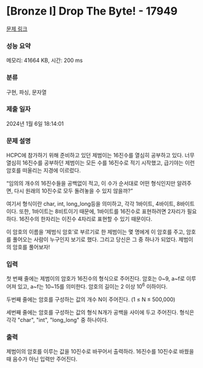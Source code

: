 # [Bronze I] Drop The Byte! - 17949 

[문제 링크](https://www.acmicpc.net/problem/17949) 

### 성능 요약

메모리: 41664 KB, 시간: 200 ms

### 분류

구현, 파싱, 문자열

### 제출 일자

2024년 1월 6일 18:14:01

### 문제 설명

<p>HCPC에 참가하기 위해 준비하고 있던 제범이는 16진수를 열심히 공부하고 있다. 너무 열심히 16진수를 공부하던 제범이는 모든 수를 16진수로 적기 시작했고, 급기야는 이런 암호를 떠올리는 지경에 이르렀다.</p>

<p>“임의의 개수의 16진수들을 공백없이 적고, 이 수가 순서대로 어떤 형식인지만 알려주면, 다시 원래의 10진수로 모두 돌려놓을 수 있지 않을까?”</p>

<p>여기서 형식이란 char, int, long_long등을 의미하고, 각각 1바이트, 4바이트, 8바이트이다. 또한, 1바이트는 8비트이기 때문에, 1바이트를 16진수로 표현하려면 2자리가 필요하다. 16진수의 한자리는 이진수 4자리로 표현할 수 있기 때문이다.</p>

<p>이 암호의 이름을 ‘제범식 암호’로 부르기로 한 제범이는 몇 명에게 이 암호를 주고, 암호를 풀어오는 사람이 누구인지 보기로 했다. 그리고 당신은 그 중 하나가 되었다. 제범이의 암호를 풀어보자!</p>

### 입력 

 <p>첫 번째 줄에는 제범이의 암호가 16진수의 형식으로 주어진다. 암호는 0~9, a~f로 이루어져 있고, a~f는 10~15를 의미한다. 암호의 길이는 2 이상 10<sup>6</sup> 이하이다.</p>

<p>두번째 줄에는 암호를 구성하는 값의 개수 N이 주어진다. (1 ≤ N ≤ 500,000)</p>

<p>세번째 줄에는 암호를 구성하는 값의 형식 N개가 공백을 사이에 두고 주어진다. 형식은 각각 "char", "int", "long_long" 중 하나이다.</p>

### 출력 

 <p>제범이의 암호를 이루는 값을 10진수로 바꾸어서 출력하라. 16진수를 10진수로 바꿨을 때 음수가 아닌 입력만 주어진다.</p>

